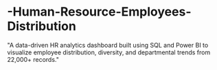 # -Human-Resource-Employees-Distribution
"A data-driven HR analytics dashboard built using SQL and Power BI to visualize employee distribution, diversity, and departmental trends from 22,000+ records."
